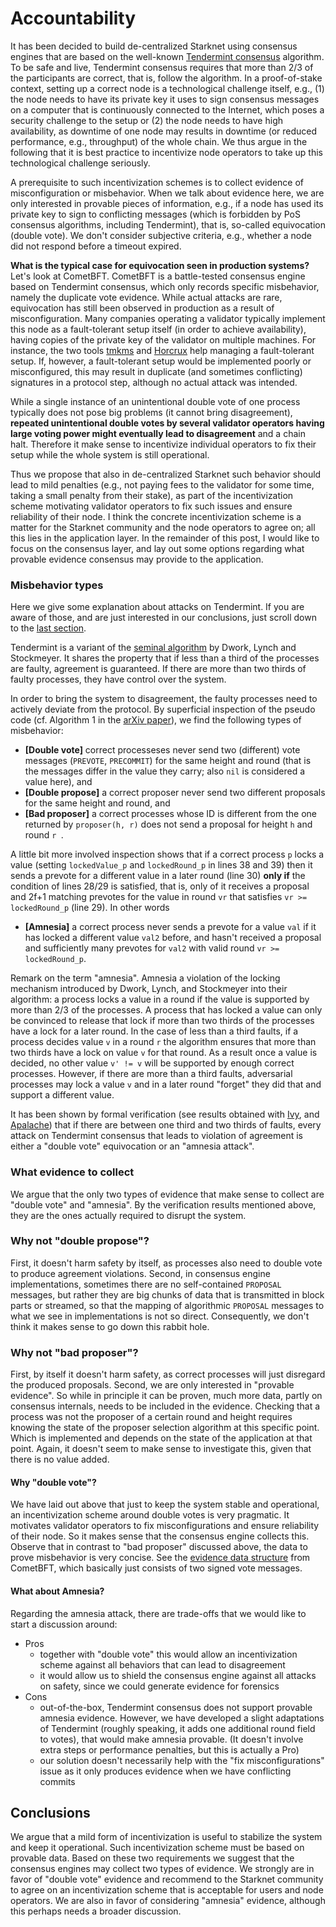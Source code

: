 # Accountability


It has been decided to build de-centralized Starknet using consensus engines that are based on the well-known [Tendermint consensus](https://arxiv.org/abs/1807.04938) algorithm. To be safe and live, Tendermint consensus requires that more than 2/3 of the participants are correct, that is, follow the algorithm. In a proof-of-stake context, setting up a correct node is a technological challenge itself, e.g., (1) the node needs to have its private key it uses to sign consensus messages on a computer that is continuously connected to the Internet, which poses a security challenge to the setup or (2) the node needs to have high availability, as downtime of one node may results in downtime (or reduced performance, e.g., throughput) of the whole chain. We thus argue in the following that it is best practice to incentivize node operators to take up this technological challenge seriously.

A prerequisite to such incentivization schemes is to collect evidence of misconfiguration or misbehavior. When we talk about evidence here, we are only interested in provable pieces of information, e.g., if a node has used its private key to sign to conflicting messages (which is forbidden by PoS consensus algorithms, including Tendermint), that is, so-called equivocation (double vote). We don't consider subjective criteria, e.g., whether a node did not respond before a timeout expired.

**What is the typical case for equivocation seen in production systems?** Let's look at
CometBFT. CometBFT is a battle-tested consensus engine based on Tendermint consensus, which
only records specific misbehavior, namely the duplicate vote evidence. While actual attacks are rare, equivocation has still been observed in production as a result of misconfiguration. Many companies operating a validator typically implement this node as a fault-tolerant setup itself (in order to achieve availability), having copies of the private key of the validator on multiple machines. For instance, the two tools [tmkms](https://github.com/iqlusioninc/tmkms) and [Horcrux](https://github.com/strangelove-ventures/horcrux) help managing a fault-tolerant setup.
If, however, a fault-tolerant setup would be implemented poorly or misconfigured, this may result in duplicate (and sometimes conflicting) signatures in a protocol step, although no actual attack was intended.

While a single instance of an unintentional double vote of one process typically does not pose big problems (it cannot bring disagreement), **repeated unintentional double votes by several validator operators having large voting power might eventually lead to disagreement** and a chain halt. Therefore it make sense to incentivize individual operators to fix their setup while the whole system is still operational.

Thus we propose that also in de-centralized Starknet such behavior should lead to mild penalties (e.g., not paying fees to the validator for some time, taking a small penalty from their stake), as part of the incentivization scheme motivating validator operators to fix such issues and ensure reliability of their node. I think the concrete incentivization scheme is a matter for the Starknet community and the node operators to agree on; all this lies in the application layer. In the remainder of this post, I would like to focus on the consensus layer, and lay out some options regarding what provable evidence consensus may provide to the application.

### Misbehavior types

Here we give some explanation about attacks on Tendermint. If you are aware of those, and are just interested in our conclusions, just scroll down to the [last section](#what-evidence-to-collect).

Tendermint is a variant of the [seminal
algorithm](https://groups.csail.mit.edu/tds/papers/Lynch/MIT-LCS-TM-270.pdf) by
Dwork, Lynch and Stockmeyer. It shares the property that if less than a third of
the processes are faulty, agreement is guaranteed. If there are more than two
thirds of faulty processes, they have control over the system.

In order to bring the system to disagreement, the faulty processes need to
actively deviate from the protocol. By
superficial inspection of the pseudo code (cf. Algorithm 1 in the 
[arXiv paper](https://arxiv.org/abs/1807.04938)), we find the 
following types of misbehavior:

- **[Double vote]** correct processeses never send two (different) vote messages
  (`PREVOTE`, `PRECOMMIT`) for the same height and round (that is the messages
  differ in the value they carry; also `nil` is considered a value here), and
- **[Double propose]** a correct proposer never send two different proposals for
  the same height and round, and
- **[Bad proposer]** a correct processes whose ID is different from the one
  returned by `proposer(h, r)`  does not send a proposal for height `h` and 
  round `r `.

A little bit more involved inspection shows that if a correct process `p` locks a
value (setting `lockedValue_p` and `lockedRound_p` in lines 38 and 39) then it sends
a prevote for a different value in a later round (line 30) **only if** the
condition of lines 28/29 is satisfied, that is, only of it receives a proposal
and 2f+1 matching prevotes for the value in round `vr` that satisfies `vr >=
lockedRound_p` (line 29). In other words

- **[Amnesia]** a correct process never sends a prevote for a value `val` if
  it has locked a different value `val2` before, and hasn't received a proposal
  and sufficiently many prevotes for `val2` with valid round `vr >= lockedRound_p`.

Remark on the term "amnesia". Amnesia a violation of the locking mechanism
introduced by Dwork, Lynch, and Stockmeyer into their algorithm: a process locks
a value in a round if the value is supported by more than 2/3 of the processes. A process that
has locked a value can only be convinced to release that lock if more than two
thirds of the processes have a lock for a later round. In the case of less than
a third faults, if a process decides value `v` in a round `r` the algorithm ensures
that more than two thirds have a lock on value `v` for that round. As a result
once a value is decided, no other value `v' != v` will be supported by enough correct
processes. However, if there are more than a third faults, adversarial processes
may lock a value `v` and in a later round "forget" they did that and support a
different value.

It has been shown by formal verification (see results obtained with
[Ivy](https://github.com/cometbft/cometbft/tree/main/spec/ivy-proofs), and
[Apalache](https://github.com/cometbft/cometbft/blob/main/spec/light-client/accountability/Synopsis.md))
that if there are between one third and two thirds of faults, every attack on
Tendermint consensus that leads to violation of agreement is either a
"double vote" equivocation or an "amnesia attack". 

### What evidence to collect

We argue that the only two types of evidence that make sense to collect are "double vote" and "amnesia". By the verification results mentioned above, they are the ones actually required to disrupt the system. 

### Why not "double propose"?

First, it doesn't harm safety by itself, as processes also need to double vote to produce agreement violations.
Second, in consensus engine implementations, sometimes there are no self-contained `PROPOSAL` messages, but rather they are big chunks of data that is transmitted in block parts or streamed, so that the mapping of algorithmic `PROPOSAL` messages to what we see in implementations is not so direct. Consequently, we don't think it makes sense to go down this rabbit hole.

### Why not "bad proposer"?

First, by itself it doesn't harm safety, as correct processes will just disregard the produced proposals. 
Second, we are only interested in "provable evidence". So while in principle it can be proven, much more data, partly on consensus internals, needs to be included in the evidence. Checking that a process was not the proposer of a certain round and height requires knowing the state of the proposer selection algorithm at this specific point. Which is implemented and depends on the state of the application at that point. Again, it doesn't seem to make sense to investigate this, given that there is no value added.

#### Why "double vote"?

We have laid out above that just to keep the system stable and operational, an incentivization scheme around double votes is very pragmatic. It motivates validator operators to fix misconfigurations and ensure reliability of their node.
So it makes sense that the consensus engine collects this. Observe that in contrast to "bad proposer" discussed above, the data to prove misbehavior is very concise. See the [evidence data structure](https://github.com/cometbft/cometbft/blob/main/spec/core/data_structures.md#duplicatevoteevidence) from CometBFT, which basically just consists of two signed vote messages.

#### What about Amnesia?

Regarding the amnesia attack, there are trade-offs that we would like to start a discussion around:

- Pros
  - together with "double vote" this would allow an incentivization scheme against all behaviors that can lead to disagreement
  - it would allow us to shield the consensus engine against all attacks on safety, since we could generate evidence for forensics
- Cons
  - out-of-the-box, Tendermint consensus does not support provable amnesia evidence. However, we have developed a slight adaptations of Tendermint (roughly speaking, it adds one additional round field to votes), that would make amnesia provable. (It doesn't involve extra steps or performance penalties, but this is actually a Pro)
  - our solution doesn't necessarily help with the "fix misconfigurations" issue as it only produces evidence when we have conflicting commits 

## Conclusions

We argue that a mild form of incentivization is useful to stabilize the system and keep it operational. Such incentivization scheme must be based on provable data. Based on these two requirements we suggest that the consensus engines may collect two types of evidence. We strongly are in favor of "double vote" evidence and recommend to the Starknet community to agree on an incentivization scheme that is acceptable for users and node operators. We are also in favor of considering "amnesia" evidence, although this perhaps needs a broader discussion.